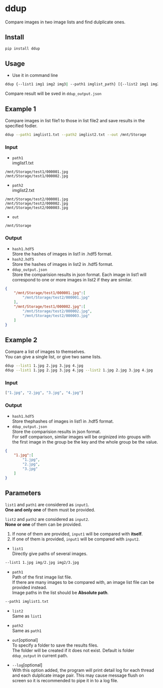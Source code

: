 
<!-- @import "[TOC]" {cmd="toc" depthFrom=1 depthTo=6 orderedList=false} -->
# ddup

Compare images in two image lists and find dulplicate ones. <br/>

## Install

```bash
pip install ddup
```

## Usage

- Use it in command line

```bash
ddup {--list1 img1 img2 img3| --path1 imglist_path} [{--list2 img1 img2 img3| --path2 imglist_path}] [--out output_dir] [--log]
```

Compare result will be sved in `ddup_output.json` <br/>

## Example 1

Compare images in list file1 to those in list file2 and save results in the specified fodler.

```bash
ddup --path1 imglist1.txt --path2 imglist2.txt --out /mnt/Storage
```

### Input

- `path1` <br/>
imglist1.txt

```
/mnt/Storage/test1/000001.jpg
/mnt/Storage/test1/000002.jpg
```

- `path2` <br/>
imglist2.txt

```
/mnt/Storage/test2/000001.jpg
/mnt/Storage/test2/000002.jpg
/mnt/Storage/test2/000003.jpg
```

- `out`

```
/mnt/Storage
```

### Output

- `hash1.hdf5` <br/>
Store the hashes of images in list1 in .hdf5 format. <br/>
- `hash2.hdf5` <br/>
Store the hashes of images in list2 in .hdf5 format. <br/>
- `ddup_output.json` <br/>
Store the comparision results in json format. Each image in list1 will correspond to one or more images in list2 if they are similar.

```json
{
    "/mnt/Storage/test1/000001.jpg":[
        "/mnt/Storage/test2/000001.jpg"
    ],
    "/mnt/Storage/test1/000002.jpg":[
        "/mnt/Storage/test2/000002.jpg",
        "/mnt/Storage/test2/000003.jpg"
    ]
}
```

## Example 2

Compare a list of images to themselves. <br/>
You can give a single list, or give two same lists.

```bash
ddup --list1 1.jpg 2.jpg 3.jpg 4.jpg
ddup --list1 1.jpg 2.jpg 3.jpg 4.jpg --list2 1.jpg 2.jpg 3.jpg 4.jpg
```

### Input

```py
["1.jpg", "2.jpg", "3.jpg", "4.jpg"]
```

### Output

- `hash1.hdf5` <br/>
Store thephashes of images in list1 in .hdf5 format. <br/>
- `ddup_output.json` <br/>
Store the comparision results in json format. <br/>
For self comparison, similar images will be orginized into groups with the first image in the group be the key and the whole group be the value.

```json
{
    "1.jpg":[
        "1.jpg",
        "2.jpg",
        "3.jpg"
    ]
}
```
## Parameters

`list1` and `path1` are considered as `input1`.<br/>
**One and only one** of them must be provided.

`list2` and `path2` are considered as `input2`.<br/>
**None or one** of them can be provided.<br/>

1. If none of them are provided, `input1` will be compared with **itself**.<br/>
2. If one of them is provided, `input1` will be compared with `input2`.<br/>

- `list1` <br/>
Directly give paths of several images.  <br/>

```bash
--list1 1.jpg img/2.jpg img2/3.jpg
```

- `path1` <br/>
Path of the first image list file. <br/>
If there are many images to be compared with, an image list file can be provided instead. <br/>
Image paths in the list should be **Absolute path**. <br/>

```bash
--path1 imglist1.txt
```
- `list2` <br/>
Same as `list1`
- `path2` <br/>
Same as `path1`

- `out`[optional] <br/>
To specify a folder to save the results files. <br/>
The folder will be created if it does not exist.
Default is folder `ddup_output` in current path. <br/>

- `--log`[optional] <br/>
With this option added, the program will print detail log for each thread and each dulplicate image pair.
This may cause message flush on screen so it is recommended to pipe it in to a log file.
